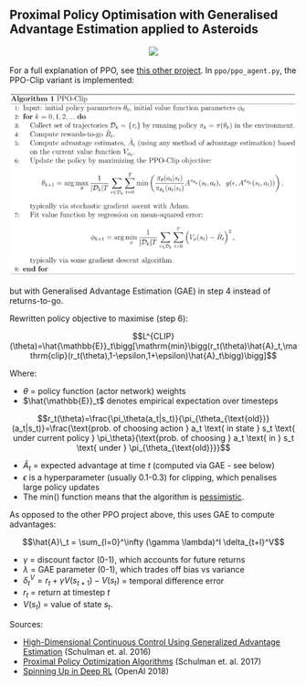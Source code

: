 ## Proximal Policy Optimisation with Generalised Advantage Estimation applied to Asteroids

<p align="center">
	<img src="agent_gameplay.webp"/>
</p>

For a full explanation of PPO, see [this other project](../pytorch_proximal_policy_optimisation). In `ppo/ppo_agent.py`, the PPO-Clip variant is implemented:

<p align="center">
	<img src="ppo/ppo_clip_pseudocode.png"/>
</p>

but with Generalised Advantage Estimation (GAE) in step 4 instead of returns-to-go.

Rewritten policy objective to maximise (step 6):

$$L^{CLIP}(\theta)=\hat{\mathbb{E}}_t\bigg[\mathrm{min}\bigg(r_t(\theta)\hat{A}_t,\mathrm{clip}(r_t(\theta),1-\epsilon,1+\epsilon)\hat{A}_t\bigg)\bigg]$$

Where:
- $\theta$ = policy function (actor network) weights
- $\hat{\mathbb{E}}_t$ denotes empirical expectation over timesteps

$$r_t(\theta)=\frac{\pi_\theta(a_t|s_t)}{\pi_{\theta_{\text{old}}}(a_t|s_t)}=\frac{\text{prob. of choosing action } a_t \text{ in state } s_t \text{ under current policy } \pi_\theta}{\text{prob. of choosing } a_t \text{ in } s_t \text{ under } \pi_{\theta_{\text{old}}}}$$

- $\hat{A}_t$ = expected advantage at time $t$ (computed via GAE - see below)
- $\epsilon$ is a hyperparameter (usually 0.1-0.3) for clipping, which penalises large policy updates
- The $\mathrm{min()}$ function means that the algorithm is [pessimistic](https://arxiv.org/pdf/2012.15085.pdf).

As opposed to the other PPO project above, this uses GAE to compute advantages:

$$\hat{A}\_t = \sum_{l=0}^\infty (\gamma \lambda)^l \delta_{t+l}^V$$

- $\gamma$ = discount factor (0-1), which accounts for future returns
- $\lambda$ = GAE parameter (0-1), which trades off bias vs variance
- $\delta_t^V = r_t + \gamma V(s_{t+1}) - V(s_t)$ = temporal difference error
- $r_t$ = return at timestep $t$
- $V(s_t)$ = value of state $s_t$.

Sources:
- [High-Dimensional Continuous Control Using Generalized Advantage Estimation](https://arxiv.org/pdf/1506.02438) (Schulman et. al. 2016)
- [Proximal Policy Optimization Algorithms](https://arxiv.org/pdf/1707.06347.pdf) (Schulman et. al. 2017)
- [Spinning Up in Deep RL](https://spinningup.openai.com/en/latest/algorithms/ppo.html#exploration-vs-exploitation) (OpenAI 2018)
